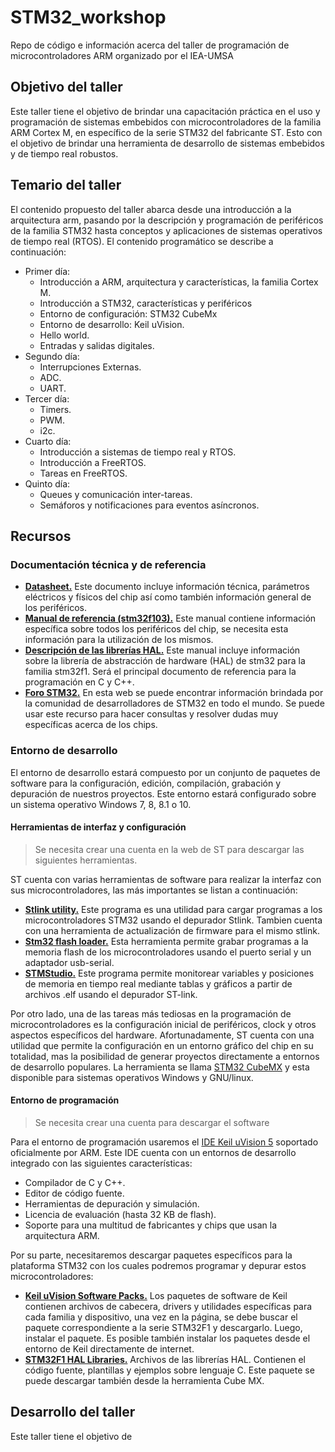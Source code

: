 # STM32_workshop
Repo de código e información acerca del taller de programación de microcontroladores ARM organizado por el IEA-UMSA

## Objetivo del taller

Este taller tiene el objetivo de brindar una capacitación práctica en el uso y programación de sistemas embebidos con microcontroladores de la familia ARM Cortex M, en específico de la serie STM32 del fabricante ST. Esto con el objetivo de brindar una herramienta de desarrollo de sistemas embebidos y de tiempo real robustos.

## Temario del taller

El contenido propuesto del taller abarca desde una introducción a la arquitectura arm, pasando por la descripción y programación de periféricos de la familia STM32 hasta conceptos y aplicaciones de sistemas operativos de tiempo real (RTOS). El contenido programático se describe a continuación:

  - Primer día:
    * Introducción a ARM, arquitectura y características, la familia Cortex M.
    * Introducción a STM32, características y periféricos
    * Entorno de configuración: STM32 CubeMx
    * Entorno de desarrollo: Keil uVision.
    * Hello world.
    * Entradas y salidas digitales.
  - Segundo día:
    * Interrupciones Externas.
    * ADC.
    * UART.
  - Tercer día:
    * Timers.
    * PWM.
    * i2c.
  - Cuarto día:
    * Introducción a sistemas de tiempo real y RTOS.
    * Introducción a FreeRTOS.
    * Tareas en FreeRTOS.
  - Quinto día:
    * Queues y comunicación inter-tareas.
    * Semáforos y notificaciones para eventos asíncronos.
  
## Recursos

### Documentación técnica y de referencia

  - **[Datasheet.](http://www.st.com/resource/en/datasheet/stm32f103c8.pdf)** Este documento incluye información técnica, parámetros eléctricos y físicos del chip así como también información general de los periféricos.
  - **[Manual de referencia (stm32f103).](http://www.st.com/resource/en/reference_manual/cd00171190.pdf)** Este manual contiene información específica sobre todos los periféricos del chip, se necesita esta información para la utilización de los mismos.
  - **[Descripción de las librerías HAL.](http://www.st.com/resource/en/user_manual/dm00154093.pdf)** Este manual incluye información sobre la librería de abstracción de hardware (HAL) de stm32 para la familia stm32f1. Será el principal documento de referencia para la programación en C y C++.
  - **[Foro STM32.](https://community.st.com/community/stm32-community/stm32-forum)** En esta web se puede encontrar información brindada por la comunidad de desarrolladores de STM32 en todo el mundo. Se puede usar este recurso para hacer consultas y resolver dudas muy específicas acerca de los chips.

### Entorno de desarrollo

El entorno de desarrollo estará compuesto por un conjunto de paquetes de software para la configuración, edición, compilación, grabación y depuración de nuestros proyectos. Este entorno estará configurado sobre un sistema operativo Windows 7, 8, 8.1 o 10.

#### Herramientas de interfaz y configuración

> Se necesita crear una cuenta en la web de ST para descargar las siguientes herramientas.

ST cuenta con varias herramientas de software para realizar la interfaz con sus microcontroladores, las más importantes se listan a continuación:

  - **[Stlink utility.](http://www.st.com/en/development-tools/stsw-link004.html)** Este programa es una utilidad para cargar programas a los microcontroladores STM32 usando el depurador Stlink. Tambien cuenta con una herramienta de actualización de firmware para el mismo stlink.
  - **[Stm32 flash loader.](http://www.st.com/en/development-tools/flasher-stm32.html)** Esta herramienta permite grabar programas a la memoria flash de los microcontroladores usando el puerto serial y un adaptador usb-serial.
  - **[STMStudio.](http://www.st.com/en/development-tools/stm-studio-stm32.html)** Este programa permite monitorear variables y posiciones de memoria en tiempo real mediante tablas y gráficos a partir de archivos .elf usando el depurador ST-link.

Por otro lado, una de las tareas más tediosas en la programación de microcontroladores es la configuración inicial de periféricos, clock y otros aspectos específicos del hardware. Afortunadamente, ST cuenta con una utilidad que permite la configuración en un entorno gráfico del chip en su totalidad, mas la posibilidad de generar proyectos directamente a entornos de desarrollo populares. La herramienta se llama [STM32 CubeMX](http://www.st.com/en/development-tools/stm32cubemx.html) y esta disponible para sistemas operativos Windows y GNU/linux.

#### Entorno de programación

> Se necesita crear una cuenta para descargar el software

Para el entorno de programación usaremos el [IDE Keil uVision 5](https://www.keil.com/demo/eval/arm.htm) soportado oficialmente por ARM. Este IDE cuenta con un entornos de desarrollo integrado con las siguientes características:

  - Compilador de C y C++.
  - Editor de código fuente.
  - Herramientas de depuración y simulación.
  - Licencia de evaluación (hasta 32 KB de flash).
  - Soporte para una multitud de fabricantes y chips que usan la arquitectura ARM.

Por su parte, necesitaremos descargar paquetes específicos para la plataforma STM32 con los cuales podremos programar y depurar estos microcontroladores:

  - **[Keil uVision Software Packs.](https://www.keil.com/dd2/pack/#/eula-container)** Los paquetes de software de Keil contienen archivos de cabecera, drivers y utilidades específicas para cada familia y dispositivo, una vez en la página, se debe buscar el paquete correspondiente a la serie STM32F1 y descargarlo. Luego, instalar el paquete. Es posible también instalar los paquetes desde el entorno de Keil directamente de internet.
  - **[STM32F1 HAL Libraries.](http://www.st.com/content/st_com/en/products/embedded-software/mcus-embedded-software/stm32-embedded-software/stm32cube-embedded-software/stm32cubef1.html)** Archivos de las librerías HAL. Contienen el código fuente, plantillas y ejemplos sobre lenguaje C. Este paquete se puede descargar también desde la herramienta Cube MX.

## Desarrollo del taller
Este taller tiene el objetivo de 
  


